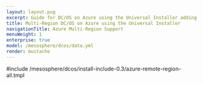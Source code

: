 ```yaml
---
layout: layout.pug
excerpt: Guide for DC/OS on Azure using the Universal Installer adding a remote region.
title: Multi-Region DC/OS on Azure using the Universal Installer
navigationTitle: Azure Multi-Region Support
menuWeight: 1
enterprise: true
model: /mesosphere/dcos/data.yml
render: mustache
---
```


#include /mesosphere/dcos/install-include-0.3/azure-remote-region-all.tmpl
